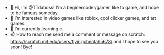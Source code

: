 - 👋 Hi, I’m @TTdaboss! I'm a beginercoder/gamer, like to game, and hope to be famous someday.
- 👀 I’m interested in video games like roblox, cool clicker games, and art games.
- 🌱 I’m currently learning c.
- 📫 How to reach me send me a comment or message on scratch: https://scratch.mit.edu/users/flyingcheatah5678/ and I hope to see you soon! Bye!

<!---
TTdaboss/TTdaboss is a ✨ special ✨ repository because its `README.md` (this file) appears on your GitHub profile.
You can click the Preview link to take a look at your changes.
--->
